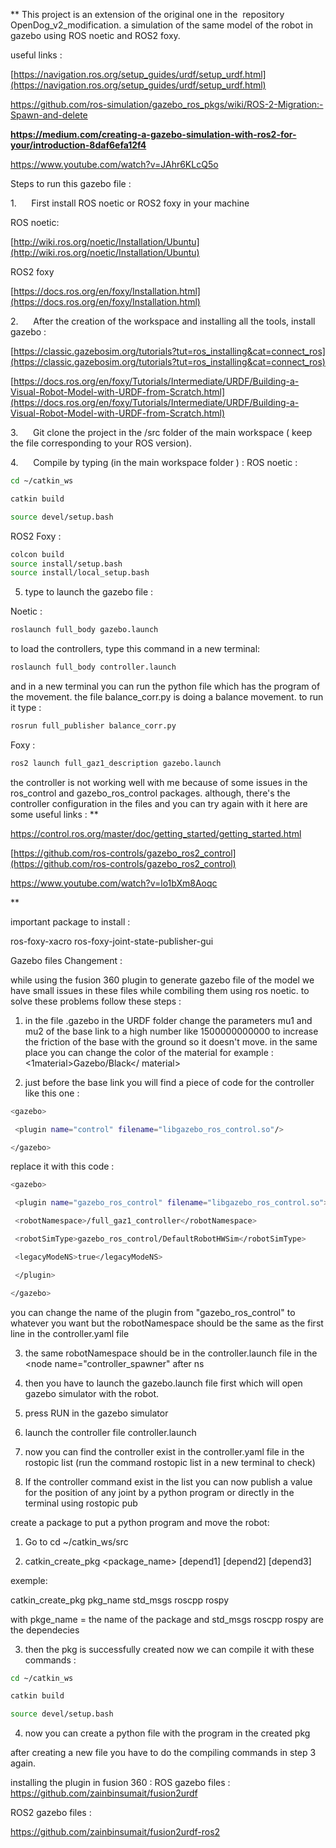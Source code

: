 **
This project is an extension of the original one in the  repository OpenDog_v2_modification. a simulation of the same model of the robot in gazebo using ROS noetic and ROS2 foxy.


useful links :


[https://navigation.ros.org/setup_guides/urdf/setup_urdf.html](https://navigation.ros.org/setup_guides/urdf/setup_urdf.html)

https://github.com/ros-simulation/gazebo_ros_pkgs/wiki/ROS-2-Migration:-Spawn-and-delete

**https://medium.com/creating-a-gazebo-simulation-with-ros2-for-your/introduction-8daf6efa12f4**

https://www.youtube.com/watch?v=JAhr6KLcQ5o


Steps to run this gazebo file :

1.      First install ROS noetic or ROS2 foxy in your machine

ROS noetic:

[http://wiki.ros.org/noetic/Installation/Ubuntu](http://wiki.ros.org/noetic/Installation/Ubuntu)

ROS2 foxy

[https://docs.ros.org/en/foxy/Installation.html](https://docs.ros.org/en/foxy/Installation.html)

2.      After the creation of the workspace and installing all the tools, install gazebo :

[https://classic.gazebosim.org/tutorials?tut=ros_installing&cat=connect_ros](https://classic.gazebosim.org/tutorials?tut=ros_installing&cat=connect_ros)

[https://docs.ros.org/en/foxy/Tutorials/Intermediate/URDF/Building-a-Visual-Robot-Model-with-URDF-from-Scratch.html](https://docs.ros.org/en/foxy/Tutorials/Intermediate/URDF/Building-a-Visual-Robot-Model-with-URDF-from-Scratch.html)

3.      Git clone the project in the /src folder of the main workspace ( keep the file corresponding to your ROS version).

4.      Compile by typing (in the main workspace folder ) :
			ROS noetic :
```bash
cd ~/catkin_ws

catkin build 

source devel/setup.bash

```

ROS2 Foxy :
	  
```bash
colcon build 
source install/setup.bash
source install/local_setup.bash

``` 

5. type to launch the gazebo file :

Noetic :
```bash
roslaunch full_body gazebo.launch

``` 
to load the controllers, type this command in a new terminal:

```bash
roslaunch full_body controller.launch

``` 
and in a new terminal you can run the python file which has the program of the movement. the file balance_corr.py is doing a balance movement. to run it type :

```bash
rosrun full_publisher balance_corr.py

``` 


Foxy :

```bash
ros2 launch full_gaz1_description gazebo.launch

``` 

the controller is not working well with me because of some issues in the ros_control and gazebo_ros_control packages. although, there's the controller configuration in the files and you can try again with it here are some useful links :
**

https://control.ros.org/master/doc/getting_started/getting_started.html

[https://github.com/ros-controls/gazebo_ros2_control](https://github.com/ros-controls/gazebo_ros2_control)

  

https://www.youtube.com/watch?v=lo1bXm8Aoqc

**


important package to install :

ros-foxy-xacro
ros-foxy-joint-state-publisher-gui


Gazebo files Changement :

while using the fusion 360 plugin to generate gazebo file of the model we have small issues in these files while combiling them using ros noetic. to solve these problems follow these steps :
  

1.  in the file .gazebo in the URDF folder change the parameters mu1 and mu2 of the base link to a high number like 1500000000000 to increase the friction of the base with the ground so it doesn't move.
	in the same place you can change the color of the material for example : <1material>Gazebo/Black</ material>



2.  just before the base link you will find a piece of code for the controller like this one :
    
```bash
<gazebo>

 <plugin name="control" filename="libgazebo_ros_control.so"/>

</gazebo>

``` 
  

replace it with this code :

  
```bash
<gazebo>

 <plugin name="gazebo_ros_control" filename="libgazebo_ros_control.so">

 <robotNamespace>/full_gaz1_controller</robotNamespace>

 <robotSimType>gazebo_ros_control/DefaultRobotHWSim</robotSimType>

 <legacyModeNS>true</legacyModeNS>

 </plugin>

</gazebo>
```
  

you can change the name of the plugin from "gazebo_ros_control" to whatever you want but the robotNamespace should be the same as the first line in the controller.yaml file 

  

3.  the same robotNamespace should be in the controller.launch file in the <node name="controller_spawner" after ns 
    
4.  then you have to launch the gazebo.launch file first which will open gazebo simulator with the robot.
    
5.  press RUN in the gazebo simulator 
    
6.  launch the controller file controller.launch
    
7.  now you can find the controller exist in the controller.yaml file in the rostopic list (run the command rostopic list in a new terminal to check) 
    
8.  If the controller command exist in the list you can now publish a value for the position of any joint by a python program or directly in the terminal using rostopic pub 
    

  

create a package to put a python program and move the robot:

  

1.  Go to cd ~/catkin_ws/src
    
2.  catkin_create_pkg <package_name> [depend1] [depend2] [depend3]
    

exemple:

catkin_create_pkg pkg_name std_msgs roscpp rospy 

with pkge_name = the name of the package and std_msgs roscpp rospy are the dependecies 

  

3.  then the pkg is successfully created now we can compile it with these commands :
    
```bash
cd ~/catkin_ws

catkin build 

source devel/setup.bash

```

4.  now you can create a python file with the program in the created pkg 
    

after creating a new file you have to do the compiling commands in step 3 again.

  
  
installing the plugin in fusion 360 :
ROS gazebo files :
https://github.com/zainbinsumait/fusion2urdf

ROS2 gazebo files :

https://github.com/zainbinsumait/fusion2urdf-ros2